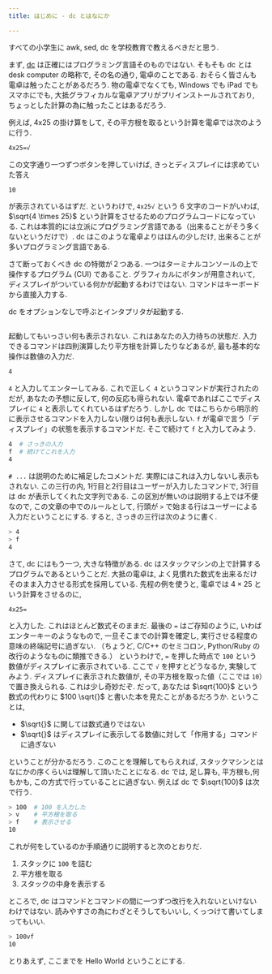 ```yaml
---
title: はじめに - dc とはなにか

---
```


すべての小学生に awk, sed, dc を学校教育で教えるべきだと思う.

まず, [dc](https://en.wikipedia.org/wiki/Dc_(computer_program)) は正確にはプログラミング言語そのものではない.
そもそも dc とは desk computer の略称で, その名の通り, 電卓のことである.  おそらく皆さんも電卓は触ったことがあるだろう.  物の電卓でなくても, Windows でも iPad でもスマホにでも, 大抵グラフィカルな電卓アプリがプリインストールされており, ちょっとした計算の為に触ったことはあるだろう.

例えば, 4x25 の掛け算をして, その平方根を取るという計算を電卓では次のように行う.

```bash
4x25=√
```

この文字通り一つずつボタンを押していけば, きっとディスプレイには求めていた答え

```bash
10
```

が表示されているはずだ.
というわけで, `4x25√` という 6 文字のコードがいわば, $\sqrt{4 \times 25}$ という計算をさせるためのプログラムコードになっている.  これは本質的には立派にプログラミング言語である（出来ることがそう多くないというだけで）.  dc はこのような電卓よりはほんの少しだけ, 出来ることが多いプログラミング言語である.

さて断っておくべき dc の特徴が２つある. 一つはターミナルコンソールの上で操作するプログラム (CUI) であること.  グラフィカルにボタンが用意されいて, ディスプレイがついている何かが起動するわけではない.  コマンドはキーボードから直接入力する.

dc をオプションなしで呼ぶとインタプリタが起動する.

```bash

```

起動してもいっさい何も表示されない.
これはあなたの入力待ちの状態だ.  入力できるコマンドは四則演算したり平方根を計算したりなどあるが, 最も基本的な操作は数値の入力だ.

```bash
4
```

`4` と入力してエンターしてみる.
これで正しく `4` というコマンドが実行されたのだが, あなたの予想に反して, 何の反応も得られない.  電卓であればここでディスプレイに `4` と表示してくれているはずだろう.  しかし dc ではこちらから明示的に表示させるコマンドを入力しない限りは何も表示しない.  `f` が電卓で言う「ディスプレイ」の状態を表示するコマンドだ.
そこで続けて `f` と入力してみよう.

```bash
4  # さっきの入力
f  # 続けてこれを入力
4
```

`# ...` は説明のために補足したコメントだ. 実際にはこれは入力しないし表示もされない.
この三行の内, 1行目と2行目はユーザーが入力したコマンドで, 3行目は dc が表示してくれた文字列である.
この区別が無いのは説明する上では不便なので, この文章の中でのルールとして, 行頭が `>` で始まる行はユーザーによる入力だということにする.
すると, さっきの三行は次のように書く.

```bash
> 4
> f
4
```

さて, dc にはもう一つ, 大きな特徴がある.  dc はスタックマシンの上で計算するプログラムであるということだ.  大抵の電卓は, よく見慣れた数式を出来るだけそのまま入力させる形式を採用している.
先程の例を使うと, 電卓では $4 \times 25$ という計算をさせるのに,

```
4x25=
```

と入力した. これはほとんど数式そのままだ.
最後の `=` はご存知のように, いわばエンターキーのようなもので, 一旦そこまでの計算を確定し, 実行させる程度の意味の終端記号に過ぎない.  （ちょうど, C/C++ のセミコロン, Python/Ruby の改行のようなものに類推できる.） というわけで, `=` を押した時点で `100` という数値がディスプレイに表示されている.
ここで `√` を押すとどうなるか, 実験してみよう.
ディスプレイに表示された数値が, その平方根を取った値（ここでは `10`）で置き換えられる.  これは少し奇妙だぞ.  だって, あなたは $\sqrt{100}$ という数式の代わりに $100 \sqrt{}$ と書いた本を見たことがあるだろうか.
ということは,

- $\sqrt{}$ に関しては数式通りではない
- $\sqrt{}$ はディスプレイに表示してる数値に対して「作用する」コマンドに過ぎない

ということが分かるだろう.
このことを理解してもらえれば, スタックマシンとはなにかの序くらいは理解して頂いたことになる.  dc では, 足し算も, 平方根も,何もかも, この方式で行っていることに過ぎない.  例えば dc で $\sqrt{100}$ は次で行う.

```bash
> 100  # 100 を入力した
> v    # 平方根を取る
> f    # 表示させる
10
```

これが何をしているのか手順通りに説明すると次のとおりだ.

1. スタックに `100` を詰む
2. 平方根を取る
3. スタックの中身を表示する

ところで, dc はコマンドとコマンドの間に一つずつ改行を入れないといけないわけではない.  読みやすさの為にわざとそうしてもいいし, くっつけて書いてしまってもいい.

```bash
> 100vf
10
```

とりあえず, ここまでを Hello World ということにする.
